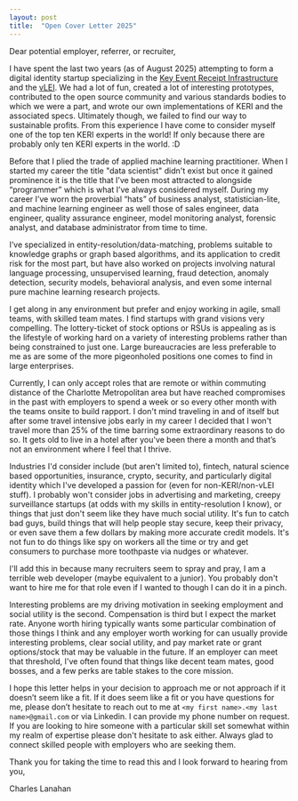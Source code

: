 ```yaml
---
layout: post
title:  "Open Cover Letter 2025"
---
```


Dear potential employer, referrer, or recruiter,

I have spent the last two years (as of August 2025) attempting to form a digital identity startup specializing in the [Key Event Receipt Infrastructure](https://trustoverip.github.io/tswg-keri-specification/) and the [vLEI](https://www.gleif.org/en/organizational-identity/introducing-the-verifiable-lei-vlei/gleif-ebook-the-vlei-introducing-digital-i-d-for-organizations-everywhere).  We had a lot of fun, created a lot of interesting prototypes, contributed to the open source community and various standards bodies to which we were a part, and wrote our own implementations of KERI and the associated specs.  Ultimately though, we failed to find our way to sustainable profits.  From this experience I have come to consider myself one of the top ten KERI experts in the world!  If only because there are probably only ten KERI experts in the world. :D

Before that I plied the trade of applied machine learning practitioner.  When I started my career the title "data scientist" didn't exist but once it gained prominence it is the title that I’ve been most attracted to alongside “programmer” which is what I’ve always considered myself.  During my career I’ve worn the proverbial “hats” of business analyst, statistician-lite, and machine learning engineer as well those of sales engineer, data engineer, quality assurance engineer, model monitoring analyst, forensic analyst, and database administrator from time to time.

I’ve specialized in entity-resolution/data-matching, problems suitable to knowledge graphs or graph based algorithms, and its application to credit risk for the most part, but have also worked on projects involving natural language processing, unsupervised learning, fraud detection, anomaly detection, security models, behavioral analysis, and even some internal pure machine learning research projects.

I get along in any environment but prefer and enjoy working in agile, small teams, with skilled team mates.  I find startups with grand visions very compelling.  The lottery-ticket of stock options or RSUs is appealing as is the lifestyle of working hard on a variety of interesting problems rather than being constrained to just one.  Large bureaucracies are less preferable to me as are some of the more pigeonholed positions one comes to find in large enterprises.

Currently, I can only accept roles that are remote or within commuting distance of the Charlotte Metropolitan area but have reached compromises in the past with employers to spend a week or so every other month with the teams onsite to build rapport.  I don't mind traveling in and of itself but after some travel intensive jobs early in my career I decided that I won't travel more than 25% of the time barring some extraordinary reasons to do so.  It gets old to live in a hotel after you've been there a month and that’s not an environment where I feel that I thrive.

Industries I'd consider include (but aren't limited to), fintech, natural science based opportunities, insurance, crypto, security, and particularly digital identity which I've developed a passion for (even for non-KERI/non-vLEI stuff).  I probably won't consider jobs in advertising and marketing, creepy surveillance startups (at odds with my skills in entity-resolution I know), or things that just don't seem like they have much social utility.  It's fun to catch bad guys, build things that will help people stay secure, keep their privacy, or even save them a few dollars by making more accurate credit models.  It's not fun to do things like spy on workers all the time or try and get consumers to purchase more toothpaste via nudges or whatever.

I'll add this in because many recruiters seem to spray and pray, I am a terrible web developer (maybe equivalent to a junior).  You probably don't want to hire me for that role even if I wanted to though I can do it in a pinch.

Interesting problems are my driving motivation in seeking employment and social utility is the second.  Compensation is third but I expect the market rate.  Anyone worth hiring typically wants some particular combination of those things I think and any employer worth working for can usually provide interesting problems, clear social utility, and pay market rate or grant options/stock that may be valuable in the future.  If an employer can meet that threshold, I've often found that things like decent team mates, good bosses, and a few perks are table stakes to the core mission.

I hope this letter helps in your decision to approach me or not approach if it doesn’t seem like a fit.  If it does seem like a fit or you have questions for me, please don’t hesitate to reach out to me at `<my first name>.<my last name>@gmail.com` or via Linkedin. I can provide my phone number on request. If you are looking to hire someone with a particular skill set somewhat within my realm of expertise please don't hesitate to ask either. Always glad to connect skilled people with employers who are seeking them.

Thank you for taking the time to read this and I look forward to hearing from you, 

Charles Lanahan
